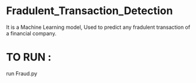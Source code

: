 # Fradulent_Transaction_Detection

It is a Machine Learning model, Used to predict any fradulent transaction of a financial company.

# TO RUN :
  run  Fraud.py
